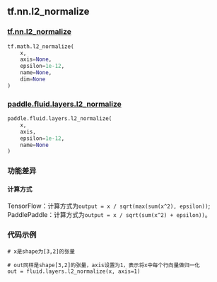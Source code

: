 
## tf.nn.l2_normalize

### [tf.nn.l2_normalize](https://www.tensorflow.org/api_docs/python/tf/math/l2_normalize)

```python
tf.math.l2_normalize(
    x,
    axis=None,
    epsilon=1e-12,
    name=None,
    dim=None
)
```

### [paddle.fluid.layers.l2_normalize](http://paddlepaddle.org/documentation/docs/zh/1.2/api_cn/layers_cn.html#l2-normalize)

```python
paddle.fluid.layers.l2_normalize(
    x, 
    axis, 
    epsilon=1e-12, 
    name=None
)
```

### 功能差异

#### 计算方式

TensorFlow：计算方式为`output = x / sqrt(max(sum(x^2), epsilon))`;  
PaddlePaddle：计算方式为`output = x / sqrt(sum(x^2) + epsilon))`。


### 代码示例
```
# x是shape为[3,2]的张量

# out同样是shape[3,2]的张量，axis设置为1，表示将x中每个行向量做归一化
out = fluid.layers.l2_normalize(x, axis=1)
```
